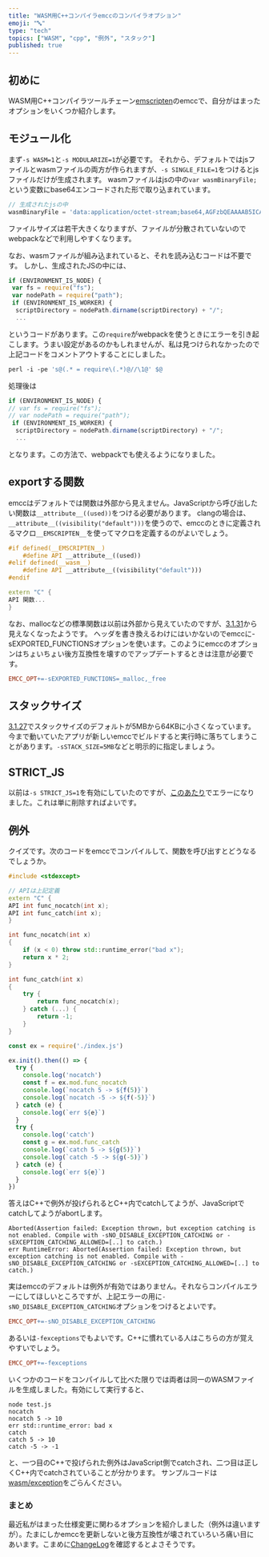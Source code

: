 ```yaml
---
title: "WASM用C++コンパイラemccのコンパイラオプション"
emoji: "🔤"
type: "tech"
topics: ["WASM", "cpp", "例外", "スタック"]
published: true
---
```

## 初めに
WASM用C++コンパイラツールチェーン[emscripten](https://emscripten.org/)のemccで、自分がはまったオプションをいくつか紹介します。

## モジュール化
まず`-s WASM=1`と`-s MODULARIZE=1`が必要です。
それから、デフォルトではjsファイルとwasmファイルの両方が作られますが、`-s SINGLE_FILE=1`をつけるとjsファイルだけが生成されます。
wasmファイルはjsの中の`var wasmBinaryFile;`という変数にbase64エンコードされた形で取り込まれています。

```js
// 生成されたjsの中
wasmBinaryFile = 'data:application/octet-stream;base64,AGFzbQEAAAAB5ICAgAAPYAF...`
```
ファイルサイズは若干大きくなりますが、ファイルが分散されていないのでwebpackなどで利用しやすくなります。

なお、wasmファイルが組み込まれていると、それを読み込むコードは不要です。
しかし、生成されたJSの中には、

```js
if (ENVIRONMENT_IS_NODE) {
 var fs = require("fs");
 var nodePath = require("path");
 if (ENVIRONMENT_IS_WORKER) {
  scriptDirectory = nodePath.dirname(scriptDirectory) + "/";
  ...
```
というコードがあります。この`require`がwebpackを使うときにエラーを引き起こします。うまい設定があるのかもしれませんが、私は見つけられなかったので上記コードをコメントアウトすることにしました。

```makefile
perl -i -pe 's@(.* = require\(.*)@//\1@' $@
```
処理後は

```js
if (ENVIRONMENT_IS_NODE) {
// var fs = require("fs");
// var nodePath = require("path");
 if (ENVIRONMENT_IS_WORKER) {
  scriptDirectory = nodePath.dirname(scriptDirectory) + "/";
  ...
```
となります。この方法で、webpackでも使えるようになりました。

## exportする関数
emccはデフォルトでは関数は外部から見えません。JavaScriptから呼び出したい関数は`__attribute__((used))`をつける必要があります。
clangの場合は、`__attribute__((visibility("default")))`を使うので、emccのときに定義されるマクロ`__EMSCRIPTEN__`を使ってマクロを定義するのがよいでしょう。

```cpp
#if defined(__EMSCRIPTEN__)
    #define API __attribute__((used))
#elif defined(__wasm__)
    #define API __attribute__((visibility("default")))
#endif

extern "C" {
API 関数...
}
```

なお、mallocなどの標準関数は以前は外部から見えていたのですが、[3.1.31](https://github.com/emscripten-core/emscripten/blob/main/ChangeLog.md#3131---012623)から見えなくなったようです。
ヘッダを書き換えるわけにはいかないのでemccに-sEXPORTED_FUNCTIONSオプションを使います。このようにemccのオプションはちょいちょい後方互換性を壊すのでアップデートするときは注意が必要です。

```makefile
EMCC_OPT+=-sEXPORTED_FUNCTIONS=_malloc,_free
```

## スタックサイズ
[3.1.27](https://github.com/emscripten-core/emscripten/blob/main/ChangeLog.md#3127---112922)でスタックサイズのデフォルトが5MBから64KBに小さくなっています。
今まで動いていたアプリが新しいemccでビルドすると実行時に落ちてしまうことがあります。`-sSTACK_SIZE=5MB`などと明示的に指定しましょう。

## STRICT_JS
以前は`-s STRICT_JS=1`を有効にしていたのですが、[このあたり](https://github.com/emscripten-core/emscripten/issues/18610)でエラーになりました。これは単に削除すればよいです。

## 例外
クイズです。次のコードをemccでコンパイルして、関数を呼び出すとどうなるでしょうか。

```cpp
#include <stdexcept>

// APIは上記定義
extern "C" {
API int func_nocatch(int x);
API int func_catch(int x);
}

int func_nocatch(int x)
{
    if (x < 0) throw std::runtime_error("bad x");
    return x * 2;
}

int func_catch(int x)
{
    try {
        return func_nocatch(x);
    } catch (...) {
        return -1;
    }
}
```

```js
const ex = require('./index.js')

ex.init().then(() => {
  try {
    console.log('nocatch')
    const f = ex.mod.func_nocatch
    console.log(`nocatch 5 -> ${f(5)}`)
    console.log(`nocatch -5 -> ${f(-5)}`)
  } catch (e) {
    console.log(`err ${e}`)
  }
  try {
    console.log('catch')
    const g = ex.mod.func_catch
    console.log(`catch 5 -> ${g(5)}`)
    console.log(`catch -5 -> ${g(-5)}`)
  } catch (e) {
    console.log(`err ${e}`)
  }
})
```

答えはC++で例外が投げられるとC++内でcatchしてようが、JavaScriptでcatchしてようがabortします。

```shell
Aborted(Assertion failed: Exception thrown, but exception catching is not enabled. Compile with -sNO_DISABLE_EXCEPTION_CATCHING or -sEXCEPTION_CATCHING_ALLOWED=[..] to catch.)
err RuntimeError: Aborted(Assertion failed: Exception thrown, but exception catching is not enabled. Compile with -sNO_DISABLE_EXCEPTION_CATCHING or -sEXCEPTION_CATCHING_ALLOWED=[..] to catch.)
```

実はemccのデフォルトは例外が有効ではありません。それならコンパイルエラーにしてほしいところですが、上記エラーの用に`-sNO_DISABLE_EXCEPTION_CATCHING`オプションをつけるとよいです。

```makefile
EMCC_OPT+=-sNO_DISABLE_EXCEPTION_CATCHING
```

あるいは`-fexceptions`でもよいです。C++に慣れている人はこちらの方が覚えやすいでしょう。

```makefile
EMCC_OPT+=-fexceptions
```

いくつかのコードをコンパイルして比べた限りでは両者は同一のWASMファイルを生成しました。有効にして実行すると、

```shell
node test.js
nocatch
nocatch 5 -> 10
err std::runtime_error: bad x
catch
catch 5 -> 10
catch -5 -> -1
```
と、一つ目のC++で投げられた例外はJavaScript側でcatchされ、二つ目は正しくC++内でcatchされていることが分かります。
サンプルコードは[wasm/exception](https://github.com/herumi/misc/tree/main/wasm/exception)をごらんください。

### まとめ
最近私がはまった仕様変更に関わるオプションを紹介しました（例外は違いますが）。たまにしかemccを更新しないと後方互換性が壊されていろいろ痛い目にあいます。こまめに[ChangeLog](https://github.com/emscripten-core/emscripten/blob/main/ChangeLog.md)を確認するとよさそうです。
